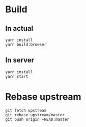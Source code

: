# Build

## In actual

```
yarn install
yarn build:browser
```

## In server

```
yarn install
yarn start
```

# Rebase upstream

```
git fetch upstream
git rebase upstream/master
git push origin +HEAD:master
```
